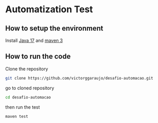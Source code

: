 # Automatization Test

## How to setup the environment

Install [Java 17](https://www.azul.com/downloads/?package=jdk) and [maven 3](https://maven.apache.org/install.html)

## How to run the code

Clone the repository
```sh
git clone https://github.com/victorggaraujo/desafio-automacao.git
```
go to cloned repository
```sh
cd desafio-automacao
```
then run the test
```sh
maven test
```